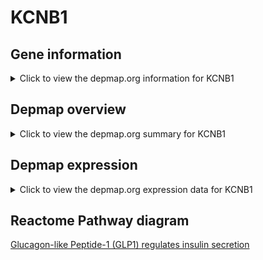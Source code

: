 <h1>KCNB1</h1>

<h2>Gene information</h2>
<details>
  <summary>Click to view the depmap.org information for KCNB1</summary>
  <iframe src="https://depmap.org/portal/gene/KCNB1?tab=about" style="border:none;width:100%;height:800px"></iframe>
</details>

<h2>Depmap overview</h2>
<details>
  <summary>Click to view the depmap.org summary for KCNB1</summary>
  <iframe src="https://depmap.org/portal/gene/KCNB1?tab=overview" style="border:none;width:100%;height:800px"></iframe>
</details>

<h2>Depmap expression</h2>
<details>
  <summary>Click to view the depmap.org expression data for KCNB1</summary>
  <iframe src="https://depmap.org/portal/gene/KCNB1?tab=characterization" style="border:none;width:100%;height:800px"></iframe>
</details>



<h2>Reactome Pathway diagram</h2>
<a href="https://reactome.org/PathwayBrowser/#/R-HSA-381676" target="_BLANK">Glucagon-like Peptide-1 (GLP1) regulates insulin secretion</a>



